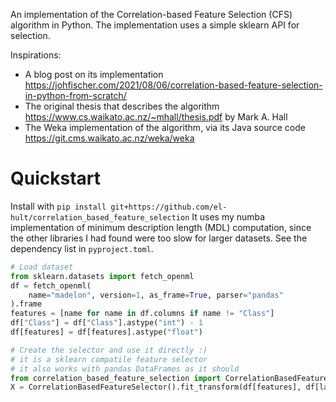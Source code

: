 An implementation of the Correlation-based Feature Selection (CFS) algorithm in Python.
The implementation uses a simple sklearn API for selection.

Inspirations:
- A blog post on its implementation https://johfischer.com/2021/08/06/correlation-based-feature-selection-in-python-from-scratch/
- The original thesis that describes the algorithm https://www.cs.waikato.ac.nz/~mhall/thesis.pdf by Mark A. Hall
- The Weka implementation of the algorithm, via its Java source code https://git.cms.waikato.ac.nz/weka/weka

# Quickstart

Install with `pip install git+https://github.com/el-hult/correlation_based_feature_selection`
It uses my numba implementation of minimum description length (MDL) computation, since the other libraries I had found were too slow for larger datasets. See the dependency list in `pyproject.toml`.

```python
# Load dataset
from sklearn.datasets import fetch_openml
df = fetch_openml(
    name="madelon", version=1, as_frame=True, parser="pandas"
).frame
features = [name for name in df.columns if name != "Class"]
df["Class"] = df["Class"].astype("int") - 1
df[features] = df[features].astype("float")

# Create the selector and use it directly :) 
# it is a sklearn compatile feature selector
# it also works with pandas DataFrames as it should
from correlation_based_feature_selection import CorrelationBasedFeatureSelection
X = CorrelationBasedFeatureSelector().fit_transform(df[features], df[label])
```
